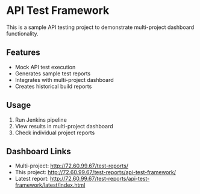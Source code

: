 # API Test Framework

This is a sample API testing project to demonstrate multi-project dashboard functionality.

## Features

- Mock API test execution
- Generates sample test reports
- Integrates with multi-project dashboard
- Creates historical build reports

## Usage

1. Run Jenkins pipeline
2. View results in multi-project dashboard
3. Check individual project reports

## Dashboard Links

- Multi-project: http://72.60.99.67/test-reports/
- This project: http://72.60.99.67/test-reports/api-test-framework/
- Latest report: http://72.60.99.67/test-reports/api-test-framework/latest/index.html